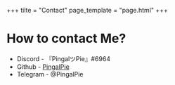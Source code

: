 +++
tilte = "Contact"
page_template = "page.html"
+++

# How to contact Me?

- Discord - 『PingalツPie』#6964
- Github - [PingalPie](https://github.com/pingalpie)
- Telegram - @PingalPie

